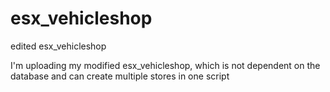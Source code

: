 # esx_vehicleshop
edited esx_vehicleshop

I'm uploading my modified esx_vehicleshop, which is not dependent on the database and can create multiple stores in one script
